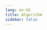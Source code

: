 ```yaml
---
lang: en-US
title: Algorithm
sidebar: false
---
```


<!-- TODO: https://microsoft.github.io/monaco-editor/ -->
<!-- TODO: https://codemirror.net/ (Recommend) -->
<!-- TODO: Use Emscripten to compile C++ code -->

<Knowledge
  section-name="Articles"
/>

<Knowledge
  section-name="Practices"
  :articles="[
    {
      title: 'LeetCode',
      image: '/articles/algorithm/leetcode/LeetCode_Logo_black_with_text.svg.png',
      url: '/algorithm/leetcode/'
    },
    {
      title: 'CSES Problem Set',
      image: '',
      url: '/algorithm/cses/'
    },
    {
      title: 'Cracking the Coding Interview',
      image: '',
      url: '/algorithm/cracking-the-coding-interview/'
    },
    {
      title: 'Competitive Programmer\'s Handbook',
      image: '',
      url: '/algorithm/competitive-programmer-handbook/'
    },
  ]"
/>
